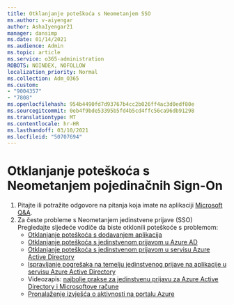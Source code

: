 ```yaml
---
title: Otklanjanje poteškoća s Neometanjem SSO
ms.author: v-aiyengar
author: AshaIyengar21
manager: dansimp
ms.date: 01/14/2021
ms.audience: Admin
ms.topic: article
ms.service: o365-administration
ROBOTS: NOINDEX, NOFOLLOW
localization_priority: Normal
ms.collection: Adm_O365
ms.custom:
- "9004357"
- "7808"
ms.openlocfilehash: 954b4490fd7d93767b4cc2b026ff4ac3d0edf80e
ms.sourcegitcommit: 0eb4f9bde53395b5fd4b5cd4ffc56ca96db91298
ms.translationtype: MT
ms.contentlocale: hr-HR
ms.lasthandoff: 03/10/2021
ms.locfileid: "50707694"
---
```

# <a name="troubleshooting-seamless-single-sign-on-issues"></a>Otklanjanje poteškoća s Neometanjem pojedinačnih Sign-On

1. Pitajte ili potražite odgovore na pitanja koja imate na aplikaciji [Microsoft Q&A](https://docs.microsoft.com/azure/active-directory/reports-monitoring/howto-find-activity-reports#troubleshoot-issues-with-activity-reports).
1. Za česte probleme s Neometanjem jedinstvene prijave (SSO) Pregledajte sljedeće vodiče da biste otklonili poteškoće s problemom:
    - [Otklanjanje poteškoća s dodavanjem aplikacija](https://docs.microsoft.com/azure/active-directory/manage-apps/troubleshoot-adding-apps) 
    - [Otklanjanje poteškoća s jedinstvenom prijavom u Azure AD](https://docs.microsoft.com/azure/active-directory/manage-apps/troubleshoot-password-based-sso) 
    - [Otklanjanje poteškoća s jedinstvenom prijavom u servisu Azure Active Directory](https://docs.microsoft.com/azure/active-directory/manage-apps/troubleshoot-saml-based-sso) 
    - [Ispravljanje pogrešaka na temelju jedinstvenog prijave na aplikacije u servisu Azure Active Directory](https://docs.microsoft.com/azure/active-directory/manage-apps/debug-saml-sso-issues) 
    - Videozapis: [najbolje prakse za jedinstvenu prijavu za Azure Active Directory i Microsoftove račune](https://azure.microsoft.com/resources/videos/ignite-2018-single-sign-on-best-practices-for-azure-active-directory-and-microsoft-accounts/) 
    - [Pronalaženje izvješća o aktivnosti na portalu Azure](https://docs.microsoft.com/azure/active-directory/reports-monitoring/howto-find-activity-reports#troubleshoot-issues-with-activity-reports)
